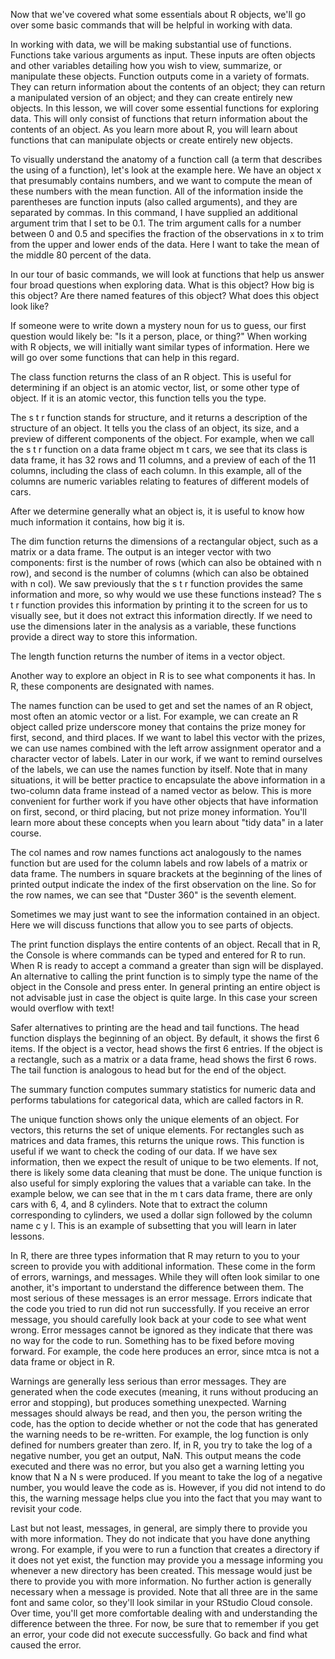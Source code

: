 Now that we've covered what some essentials about R objects, we'll go over some basic commands that will be helpful in working with data.

In working with data, we will be making substantial use of functions. Functions take various arguments as input. These inputs are often objects and other variables detailing how you wish to view, summarize, or manipulate these objects. Function outputs come in a variety of formats. They can return information about the contents of an object; they can return a manipulated version of an object; and they can create entirely new objects. In this lesson, we will cover some essential functions for exploring data. This will only consist of functions that return information about the contents of an object. As you learn more about R, you will learn about functions that can manipulate objects or create entirely new objects.

To visually understand the anatomy of a function call (a term that describes the using of a function), let's look at the example here. We have an object x that presumably contains numbers, and we want to compute the mean of these numbers with the mean function. All of the information inside the parentheses are function inputs (also called arguments), and they are separated by commas. In this command, I have supplied an additional argument trim that I set to be 0.1. The trim argument calls for a number between 0 and 0.5 and specifies the fraction of the observations in x to trim from the upper and lower ends of the data. Here I want to take the mean of the middle 80 percent of the data.

In our tour of basic commands, we will look at functions that help us answer four broad questions when exploring data. What is this object? How big is this object? Are there named features of this object? What does this object look like?

If someone were to write down a mystery noun for us to guess, our first question would likely be: "Is it a person, place, or thing?" When working with R objects, we will initially want similar types of information. Here we will go over some functions that can help in this regard.

The class function returns the class of an R object. This is useful for determining if an object is an atomic vector, list, or some other type of object. If it is an atomic vector, this function tells you the type.

The s t r function stands for structure, and it returns a description of the structure of an object. It tells you the class of an object, its size, and a preview of different components of the object. For example, when we call the s t r function on a data frame object m t cars, we see that its class is data frame, it has 32 rows and 11 columns, and a preview of each of the 11 columns, including the class of each column. In this example, all of the columns are numeric variables relating to features of different models of cars.

After we determine generally what an object is, it is useful to know how much information it contains, how big it is.

The dim function returns the dimensions of a rectangular object, such as a matrix or a data frame. The output is an integer vector with two components: first is the number of rows (which can also be obtained with n row), and second is the number of columns (which can also be obtained with n col). We saw previously that the s t r function provides the same information and more, so why would we use these functions instead? The s t r function provides this information by printing it to the screen for us to visually see, but it does not extract this information directly. If we need to use the dimensions later in the analysis as a variable, these functions provide a direct way to store this information.

The length function returns the number of items in a vector object.

Another way to explore an object in R is to see what components it has. In R, these components are designated with names.

The names function can be used to get and set the names of an R object, most often an atomic vector or a list. For example, we can create an R object called prize underscore money that contains the prize money for first, second, and third places. If we want to label this vector with the prizes, we can use names combined with the left arrow assignment operator and a character vector of labels. Later in our work, if we want to remind ourselves of the labels, we can use the names function by itself. Note that in many situations, it will be better practice to encapsulate the above information in a two-column data frame instead of a named vector as below. This is more convenient for further work if you have other objects that have information on first, second, or third placing, but not prize money information. You'll learn more about these concepts when you learn about "tidy data" in a later course.

The col names and row names functions act analogously to the names function but are used for the column labels and row labels of a matrix or data frame. The numbers in square brackets at the beginning of the lines of printed output indicate the index of the first observation on the line. So for the row names, we can see that "Duster 360" is the seventh element.

Sometimes we may just want to see the information contained in an object. Here we will discuss functions that allow you to see parts of objects.

The print function displays the entire contents of an object. Recall that in R, the Console is where commands can be typed and entered for R to run. When R is ready to accept a command a greater than sign will be displayed. An alternative to calling the print function is to simply type the name of the object in the Console and press enter. In general printing an entire object is not advisable just in case the object is quite large. In this case your screen would overflow with text!

Safer alternatives to printing are the head and tail functions. The head function displays the beginning of an object. By default, it shows the first 6 items. If the object is a vector, head shows the first 6 entries. If the object is a rectangle, such as a matrix or a data frame, head shows the first 6 rows. The tail function is analogous to head but for the end of the object.

The summary function computes summary statistics for numeric data and performs tabulations for categorical data, which are called factors in R.

The unique function shows only the unique elements of an object. For vectors, this returns the set of unique elements. For rectangles such as matrices and data frames, this returns the unique rows. This function is useful if we want to check the coding of our data. If we have sex information, then we expect the result of unique to be two elements. If not, there is likely some data cleaning that must be done. The unique function is also useful for simply exploring the values that a variable can take. In the example below, we can see that in the m t cars data frame, there are only cars with 6, 4, and 8 cylinders. Note that to extract the column corresponding to cylinders, we used a dollar sign followed by the column name c y l. This is an example of subsetting that you will learn in later lessons.

In R, there are three types information that R may return to you to your screen to provide you with additional information. These come in the form of errors, warnings, and messages. While they will often look similar to one another, it's important to understand the difference between them. The most serious of these messages is an error message. Errors indicate that the code you tried to run did not run successfully. If you receive an error message, you should carefully look back at your code to see what went wrong. Error messages cannot be ignored as they indicate that there was no way for the code to run. Something has to be fixed before moving forward. For example, the code here produces an error, since mtca is not a data frame or object in R.

Warnings are generally less serious than error messages. They are generated when the code executes (meaning, it runs without producing an error and stopping), but produces something unexpected. Warning messages should always be read, and then you, the person writing the code, has the option to decide whether or not the code that has generated the warning needs to be re-written. For example, the log function is only defined for numbers greater than zero. If, in R, you try to take the log of a negative number, you get an output, NaN. This output means the code executed and there was no error, but you also get a warning letting you know that N a N s were produced. If you meant to take the log of a negative number, you would leave the code as is. However, if you did not intend to do this, the warning message helps clue you into the fact that you may want to revisit your code.

Last but not least, messages, in general, are simply there to provide you with more information. They do not indicate that you have done anything wrong. For example, if you were to run a function that creates a directory if it does not yet exist, the function may provide you a message informing you whenever a new directory has been created. This message would just be there to provide you with more information. No further action is generally necessary when a message is provided. Note that all three are in the same font and same color, so they'll look similar in your RStudio Cloud console. Over time, you'll get more comfortable dealing with and understanding the difference between the three. For now, be sure that to remember if you get an error, your code did not execute successfully. Go back and find what caused the error.
